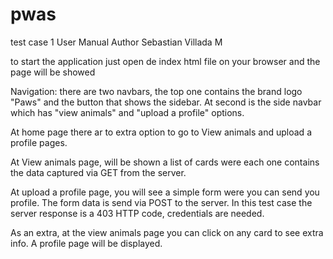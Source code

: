 # pwas
test case 1
User Manual
Author Sebastian Villada M

to start the application just open de index html file on your browser and the page will be showed

Navigation:
    there are two navbars, the top one contains the brand logo "Paws" and the button that shows the sidebar.
    At second is the side navbar which has "view animals" and "upload a profile" options.

At home page there ar to extra option to go to View animals and upload a profile pages.

At View animals page, will be shown a list of cards were each one contains the data captured via GET from the server.

At upload a profile page, you will see a simple form were you can send you profile. The form data is send via POST to the server.
In this test case the server response is a 403 HTTP code, credentials are needed.

As an extra, at the view animals page you can click on any card to see extra info. A profile page will be displayed.
